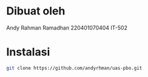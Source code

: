 # Dibuat oleh

Andy Rahman Ramadhan
220401070404
IT-502

# Instalasi
```bash
git clone https://github.com/andyrhman/uas-pbo.git

```